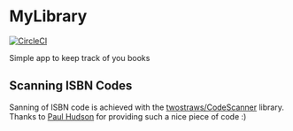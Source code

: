 # MyLibrary

[![CircleCI](https://circleci.com/gh/mmalesevic/MyLibrary/tree/main.svg?style=svg&circle-token=2c1ab8c9c8b42936405a6cf59573ce09a989d931)](https://circleci.com/gh/mmalesevic/MyLibrary/tree/main)

Simple app to keep track of you books

## Scanning ISBN Codes

Sanning of ISBN code is achieved with the [twostraws/CodeScanner](https://github.com/twostraws/CodeScanner) library. 
Thanks to [Paul Hudson](https://twitter.com/twostraws) for providing such a nice piece of code :)
